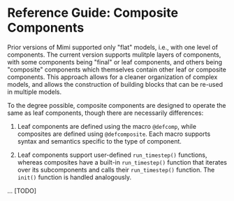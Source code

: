 # Reference Guide: Composite Components

Prior versions of Mimi supported only "flat" models, i.e., with one level of components. The current version supports mulitple layers of components, with some components being "final" or leaf components, and others being "composite" components which themselves contain other leaf or composite components. This approach allows for a cleaner organization of complex models, and allows the construction of building blocks that can be re-used in multiple models.

To the degree possible, composite components are designed to operate the same as leaf components, though there are necessarily differences:

1. Leaf components are defined using the macro `@defcomp`, while composites are defined using `@defcomposite`. Each macro supports syntax and semantics specific to the type of component.

2. Leaf components support user-defined `run_timestep()` functions, whereas composites have a built-in `run_timestep()` function that iterates over its subcomponents and calls their `run_timestep()` function. The `init()` function is handled analogously.

... [TODO]

